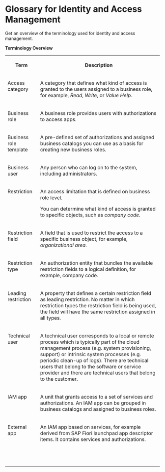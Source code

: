 <!-- loio84a11597c3b54d85af23577da7952298 -->

# Glossary for Identity and Access Management

Get an overview of the terminology used for identity and access management.



**Terminology Overview**


<table>
<tr>
<th valign="top">

Term

</th>
<th valign="top">

Description

</th>
</tr>
<tr>
<td valign="top">

Access category

</td>
<td valign="top">

A category that defines what kind of access is granted to the users assigned to a business role, for example, *Read*, *Write*, or *Value Help*.

</td>
</tr>
<tr>
<td valign="top">

Business role

</td>
<td valign="top">

A business role provides users with authorizations to access apps.

</td>
</tr>
<tr>
<td valign="top">

Business role template

</td>
<td valign="top">

A pre-defined set of authorizations and assigned business catalogs you can use as a basis for creating new business roles.

</td>
</tr>
<tr>
<td valign="top">

Business user

</td>
<td valign="top">

Any person who can log on to the system, including administrators.

</td>
</tr>
<tr>
<td valign="top">

Restriction

</td>
<td valign="top">

An access limitation that is defined on business role level.

You can determine what kind of access is granted to specific objects, such as *company code*.

</td>
</tr>
<tr>
<td valign="top">

Restriction field

</td>
<td valign="top">

A field that is used to restrict the access to a specific business object, for example, *organizational area*.

</td>
</tr>
<tr>
<td valign="top">

Restriction type

</td>
<td valign="top">

An authorization entity that bundles the available restriction fields to a logical definition, for example, company code.

</td>
</tr>
<tr>
<td valign="top">

Leading restriction

</td>
<td valign="top">

A property that defines a certain restriction field as leading restriction. No matter in which restriction types the restriction field is being used, the field will have the same restriction assigned in all types.

</td>
</tr>
<tr>
<td valign="top">

Technical user

</td>
<td valign="top">

A technical user corresponds to a local or remote process which is typically part of the cloud management process \(e.g. system provisioning, support\) or intrinsic system processes \(e.g. periodic clean-up of logs\). There are technical users that belong to the software or service provider and there are technical users that belong to the customer.

</td>
</tr>
<tr>
<td valign="top">

IAM app

</td>
<td valign="top">

A unit that grants access to a set of services and authorizations. An IAM app can be grouped in business catalogs and assigned to business roles.

</td>
</tr>
<tr>
<td valign="top">

External app

</td>
<td valign="top">

An IAM app based on services, for example derived from SAP Fiori launchpad app descriptor items. It contains services and authorizations.

</td>
</tr>
<tr>
<td valign="top">

 

</td>
<td valign="top">

 

</td>
</tr>
</table>

